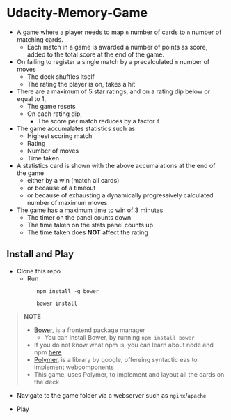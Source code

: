 # Udacity-Memory-Game
 - A game where a player needs to map `n` number of cards to `n` number of matching cards.
     - Each match in a game is awarded a number of points as score, added to the total score at the end of the game.
 - On failing to register a single match by a precalculated `m` number of moves
   - The deck shuffles itself
   - The rating the player is on, takes a hit
 - There are a maximum of 5 star ratings, and on a rating dip below or equal to 1,
   - The game resets
   - On each rating dip,
     - The score per match reduces by a factor `f`
 - The game accumalates statistics such as 
   - Highest scoring match
   - Rating
   - Number of moves
   - Time taken
 - A statistics card is shown with the above accumalations at the end of the game
   - either by a win (match all cards)
   - or because of a timeout
   - or because of exhausting a dynamically progressively calculated number of maximum moves 
 - The game has a maximum time to win of 3 minutes
   - The timer on the panel counts down
   - The time taken on the stats panel counts up
   - The time taken does **NOT** affect the rating
 
 ## Install and Play
  - Clone this repo
    - Run 
        ```
           npm install -g bower
           
           bower install
         ```
>  **NOTE**
> - [Bower][2], is a frontend package manager
>    - You can install Bower, by running 
        ```npm install bower```
> - If you do not know what npm is, you can learn about node and npm [here][1]
> - [Polymer][3], is a library by google, offereing syntactic eas to implement webcomponents
> - This game, uses Polymer, to implement and layout all the cards on the deck













- Navigate to the game folder via a webserver such as `nginx`/`apache`
- Play
  
  [1]:https://docs.npmjs.com/getting-started/what-is-npm
  [2]:https://bower.io/
  [3]:https://www.polymer-project.org/
